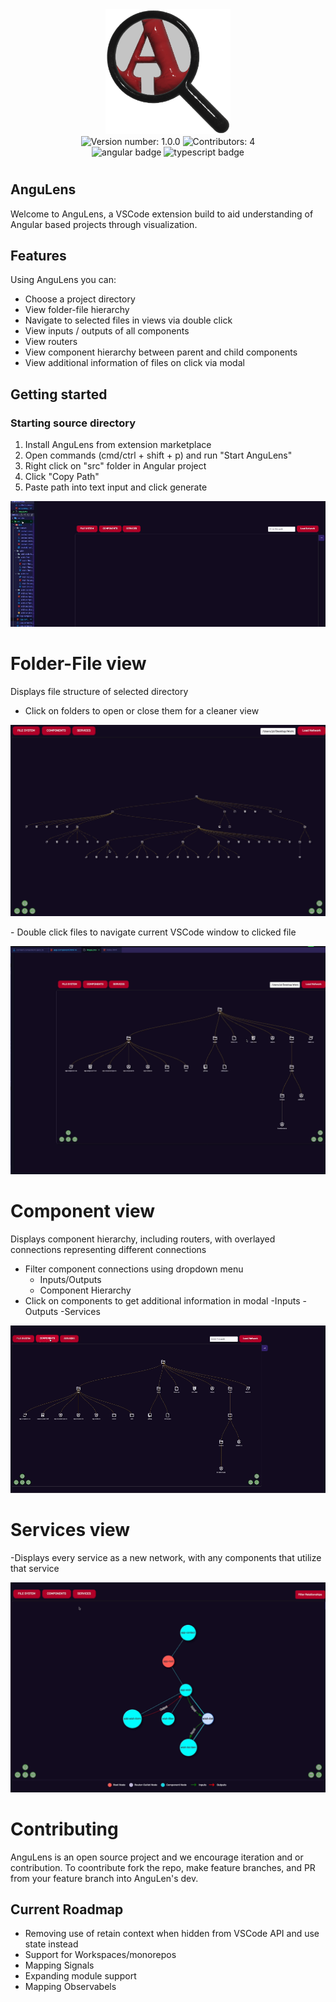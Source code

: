 <div align="center">
  <img src="./assets/Angulens_3.png" alt="Magnifying glass AnguLens logo" width="200" height="200">
</div>

<div align="center"> 
  <img src="https://img.shields.io/badge/version-1.0.0-darkred?logoColor=white" alt="Version number: 1.0.0">
  <img src="https://img.shields.io/badge/Contributors-4-darkred?logoColor=white" alt="Contributors: 4">
</div>

<div align="center"> 
  <img src="https://img.shields.io/badge/Angular-darkred?style=flat-square&logo=angular" alt="angular badge">
  <img src="https://img.shields.io/badge/TypeScript-blue?style=flat-square&logo=typescript&logoColor=white" alt="typescript badge">
</div>


#

## AnguLens

Welcome to AnguLens, a VSCode extension build to aid understanding of Angular based projects through visualization.

## Features 

Using AnguLens you can: 
  - Choose a project directory
  - View folder-file hierarchy 
  - Navigate to selected files in views via double click 
  - View inputs / outputs of all components
  - View routers 
  - View component hierarchy between parent and child components
  - View additional information of files on click via modal 

## Getting started

### Starting source directory

1. Install AnguLens from extension marketplace 
2. Open commands (cmd/ctrl + shift + p) and run "Start AnguLens" 
3. Right click on "src" folder in Angular project 
4. Click "Copy Path"
5. Paste path into text input and click generate

<p align="center"><img src="./assets/startAnguLens.gif"></p>

# Folder-File view
Displays file structure of selected directory 
- Click on folders to open or close them for a cleaner view 
<p align="center"><img src="./assets/collapsingFolders.gif"></p>
- Double click files to navigate current VSCode window to clicked file 
<p align="center"><img src="./assets/navigatefile.gif"></p>

# Component view
Displays component hierarchy, including routers, with overlayed connections representing different connections
- Filter component connections using dropdown menu
  - Inputs/Outputs
  - Component Hierarchy
- Click on components to get additional information in modal
  -Inputs
  -Outputs
  -Services
<p align="center"><img src="./assets/modal.gif"></p>

# Services view
-Displays every service as a new network, with any components that utilize that service
<p align="center"><img src="./assets/services.gif"></p>

[contributors-url]: https://github.com/oslabs-beta/AnguLens/graphs/contributors
[contributors-shield]: https://img.shields.io/badge/Contributors-4-darkred?logoColor=white
[version-shield]: https://img.shields.io/badge/version-1.0.0-darkred?logoColor=white
[angular-shield]: https://img.shields.io/badge/Angular-darkred?style=flat-square&logo=angular
[angular-url]: https://angular.io/
[typescript-shield]: https://img.shields.io/badge/TypeScript-blue?style=flat-square&logo=typescript&logoColor=white
[typescript-url]: https://www.typescriptlang.org/

# Contributing
AnguLens is an open source project and we encourage iteration and or contribution. To coontribute fork the repo, make feature branches, and PR from your feature branch into AnguLen's dev. 



## Current Roadmap
  - Removing use of retain context when hidden from VSCode API and use state instead
  - Support for Workspaces/monorepos
  - Mapping Signals
  - Expanding module support 
  - Mapping Observabels 
